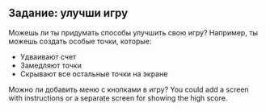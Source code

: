 ## Задание: улучши игру

Можешь ли ты придумать способы улучшить свою игру? Например, ты можешь создать особые точки, которые:

+ Удваивают счет
+ Замедляют точки
+ Скрывают все остальные точки на экране

Можно ли добавить меню с кнопками в игру? You could add a screen with instructions or a separate screen for showing the high score.